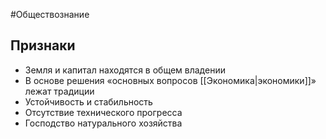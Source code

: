 #Обществознание 
## Признаки 
- Земля и капитал находятся в общем владении 
- В основе решения «основных вопросов [[Экономика|экономики]]» лежат традиции 
- Устойчивость и стабильность 
- Отсутствие технического прогресса 
- Господство натурального хозяйства 